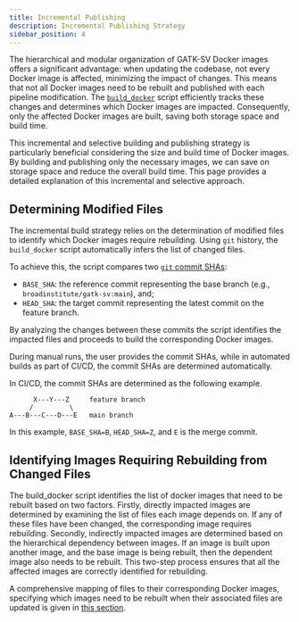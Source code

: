 ```yaml
---
title: Incremental Publishing
description: Incremental Publishing Strategy
sidebar_position: 4
---
```



The hierarchical and modular organization of GATK-SV Docker 
images offers a significant advantage: when updating the codebase, 
not every Docker image is affected, minimizing the impact of changes. 
This means that not all Docker images need to be rebuilt and 
published with each pipeline modification. The 
[`build_docker`](https://github.com/broadinstitute/gatk-sv/blob/main/scripts/docker/build_docker.py)
script efficiently tracks these changes and determines which 
Docker images are impacted. Consequently, only the affected Docker 
images are built, saving both storage space and build time.


This incremental and selective building and publishing 
strategy is particularly beneficial considering the size and 
build time of Docker images. By building and publishing 
only the necessary images, we can save on storage space and 
reduce the overall build time. 
This page provides a detailed explanation of 
this incremental and selective approach.


## Determining Modified Files

The incremental build strategy relies on the determination 
of modified files to identify which Docker images require rebuilding. 
Using `git` history, the `build_docker` script automatically 
infers the list of changed files.


To achieve this, the script compares two 
[`git` commit SHAs](https://docs.github.com/en/pull-requests/committing-changes-to-your-project/creating-and-editing-commits/about-commits): 

- `BASE_SHA`: the reference commit representing the base branch 
   (e.g., `broadinstitute/gatk-sv:main`), and;
- `HEAD_SHA`: the target commit representing the latest commit on the feature branch.
             	    

By analyzing the changes between these commits
the script identifies the impacted files and proceeds to 
build the corresponding Docker images.

During manual runs, the user provides the commit SHAs, 
while in automated builds as part of CI/CD, 
the commit SHAs are determined automatically. 

In CI/CD, the commit SHAs are determined as the following example.

```
      X---Y---Z     feature branch
     /         \
A---B---C---D---E   main branch
```

In this example, `BASE_SHA=B`, `HEAD_SHA=Z`, and `E` is the merge commit.


## Identifying Images Requiring Rebuilding from Changed Files

The build_docker script identifies the list of docker images 
that need to be rebuilt based on two factors. 
Firstly, directly impacted images are determined by examining the 
list of files each image depends on. If any of these files have 
been changed, the corresponding image requires rebuilding. 
Secondly, indirectly impacted images are determined based on 
the hierarchical dependency between images. If an image is 
built upon another image, and the base image is being rebuilt, 
then the dependent image also needs to be rebuilt. This two-step 
process ensures that all the affected images are correctly 
identified for rebuilding.


A comprehensive mapping of files to their corresponding
Docker images, specifying which images need to be 
rebuilt when their associated files are updated is given in 
[this section](https://github.com/broadinstitute/gatk-sv/blob/e86d59962146ae1770c535a97c2774d825026957/scripts/docker/build_docker.py#L170-L245).
